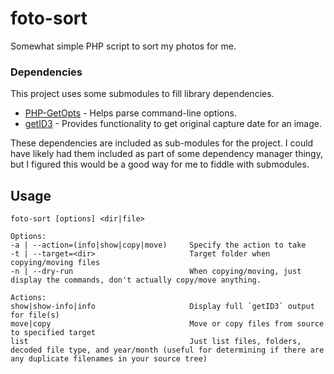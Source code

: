 # foto-sort
Somewhat simple PHP script to sort my photos for me.

### Dependencies
This project uses some submodules to fill library dependencies.
* [PHP-GetOpts](https://github.com/angrychimp/PHP-GetOpts) - Helps parse command-line options.
* [getID3](https://github.com/JamesHeinrich/getID3) - Provides functionality to get original capture date for an image.

These dependencies are included as sub-modules for the project. I could have likely had them included as part of some dependency manager thingy, but I figured this would be a good way for me to fiddle with submodules.

## Usage
`foto-sort [options] <dir|file>`  

    Options:
    -a | --action=(info|show|copy|move)     Specify the action to take
    -t | --target=<dir>                     Target folder when copying/moving files
    -n | --dry-run                          When copying/moving, just display the commands, don't actually copy/move anything.
    
    Actions:
    show|show-info|info                     Display full `getID3` output for file(s)
    move|copy                               Move or copy files from source to specified target
    list                                    Just list files, folders, decoded file type, and year/month (useful for determining if there are any duplicate filenames in your source tree)


